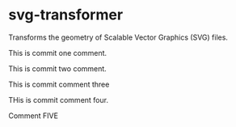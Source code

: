# svg-transformer
Transforms the geometry of Scalable Vector Graphics (SVG) files.

This is commit one comment.

This is commit two comment.

This is commit comment three

THis is commit comment four.

Comment FIVE
